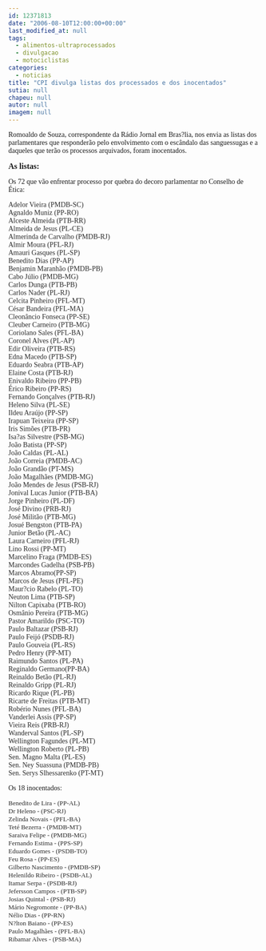 ```yaml
---
id: 12371813
date: "2006-08-10T12:00:00+00:00"
last_modified_at: null
tags:
  - alimentos-ultraprocessados
  - divulgacao
  - motociclistas
categories:
  - noticias
title: "CPI divulga listas dos processados e dos inocentados"
sutia: null
chapeu: null
autor: null
imagem: null
---
```

<p><P><FONT face=Verdana>Romoaldo de Souza, correspondente da Rádio Jornal em Bras?lia, nos envia as listas dos parlamentares que responderão pelo envolvimento com o escândalo das sanguessugas e a daqueles que terão os processos arquivados, foram inocentados.</FONT></P></p>
<p><P><FONT face=Verdana size=3><STRONG>As listas:</STRONG></FONT></P></p>
<p><P><FONT face=Verdana>Os 72 que vão enfrentar processo por quebra do decoro parlamentar no Conselho de Ética:</FONT></P><FONT color=#2a2a2a></p>
<p><P><FONT face=Verdana>Adelor Vieira (PMDB-SC)<BR>Agnaldo Muniz (PP-RO)<BR>Alceste Almeida (PTB-RR)<BR>Almeida de Jesus (PL-CE)<BR>Almerinda de Carvalho (PMDB-RJ)<BR>Almir Moura (PFL-RJ)<BR>Amauri Gasques (PL-SP)<BR>Benedito Dias (PP-AP)<BR>Benjamin Maranhão (PMDB-PB)<BR>Cabo Júlio (PMDB-MG)<BR>Carlos Dunga (PTB-PB)<BR>Carlos Nader (PL-RJ)<BR>Celcita Pinheiro (PFL-MT)<BR>César Bandeira (PFL-MA)<BR>Cleonâncio Fonseca (PP-SE)<BR>Cleuber Carneiro (PTB-MG)<BR>Coriolano Sales (PFL-BA)<BR>Coronel Alves (PL-AP)<BR>Edir Oliveira (PTB-RS)<BR>Edna Macedo (PTB-SP)<BR>Eduardo Seabra (PTB-AP)<BR>Elaine Costa (PTB-RJ)<BR>Enivaldo Ribeiro (PP-PB)<BR>Érico Ribeiro (PP-RS)<BR>Fernando Gonçalves (PTB-RJ)<BR>Heleno Silva (PL-SE)<BR>Ildeu Araújo (PP-SP)<BR>Irapuan Teixeira (PP-SP)<BR>Iris Simões (PTB-PR)<BR>Isa?as Silvestre (PSB-MG)<BR>João Batista (PP-SP)<BR>João Caldas (PL-AL)<BR>João Correia (PMDB-AC)<BR>João Grandão (PT-MS)<BR>João Magalhães (PMDB-MG)<BR>João Mendes de Jesus (PSB-RJ)<BR>Jonival Lucas Junior (PTB-BA)<BR>Jorge Pinheiro (PL-DF)<BR>José Divino (PRB-RJ)<BR>José Militão (PTB-MG)<BR>Josué Bengston (PTB-PA)<BR>Junior Betão (PL-AC)<BR></FONT><FONT face=Verdana>Laura Carneiro (PFL-RJ)<BR>Lino Rossi (PP-MT)<BR></FONT><FONT face=Verdana>Marcelino Fraga (PMDB-ES)<BR>Marcondes Gadelha (PSB-PB)<BR>Marcos Abramo(PP-SP)<BR>Marcos de Jesus (PFL-PE)<BR>Maur?cio Rabelo (PL-TO)<BR>Neuton Lima (PTB-SP)<BR>Nilton Capixaba (PTB-RO)<BR>Osmânio Pereira (PTB-MG)<BR>Pastor Amarildo (PSC-TO)<BR>Paulo Baltazar (PSB-RJ)<BR>Paulo Feijó (PSDB-RJ)<BR>Paulo Gouveia (PL-RS)<BR>Pedro Henry (PP-MT)<BR>Raimundo Santos (PL-PA)<BR>Reginaldo Germano(PP-BA)<BR>Reinaldo Betão (PL-RJ)<BR>Reinaldo Gripp (PL-RJ)<BR>Ricardo Rique (PL-PB)<BR>Ricarte de Freitas (PTB-MT)<BR>Robério Nunes (PFL-BA)<BR></FONT><FONT face=Verdana>Vanderlei Assis (PP-SP)<BR></FONT><FONT face=Verdana>Vieira Reis (PRB-RJ)<BR>Wanderval Santos (PL-SP)<BR>Wellington Fagundes (PL-MT)<BR>Wellington Roberto (PL-PB)<BR>Sen. Magno Malta (PL-ES)<BR>Sen. Ney Suassuna (PMDB-PB)<BR>Sen. Serys Slhessarenko (PT-MT)</FONT></P></FONT></p>
<p><P><FONT face=Verdana>Os 18 inocentados:</FONT></P><FONT face=Arial color=#2a2a2a size=1></p>
<p><P><FONT face=Verdana size=2>Benedito de Lira - (PP-AL)<BR></FONT><FONT face=Verdana size=2>Dr Heleno - (PSC-RJ)<BR></FONT><FONT face=Verdana size=2>Zelinda Novais - (PFL-BA)<BR></FONT><FONT face=Verdana size=2>Teté Bezerra - (PMDB-MT)<BR></FONT><FONT face=Verdana size=2>Saraiva Felipe - (PMDB-MG)<BR></FONT><FONT face=Verdana size=2>Fernando Estima - (PPS-SP)<BR></FONT><FONT face=Verdana size=2>Eduardo Gomes - (PSDB-TO)<BR></FONT><FONT face=Verdana size=2>Feu Rosa - (PP-ES)<BR></FONT><FONT face=Verdana size=2>Gilberto Nascimento - (PMDB-SP)<BR></FONT><FONT face=Verdana size=2>Helenildo Ribeiro - (PSDB-AL)<BR></FONT><FONT face=Verdana size=2>Itamar Serpa - (PSDB-RJ)<BR></FONT><FONT face=Verdana size=2>Jefersson Campos - (PTB-SP)<BR></FONT><FONT face=Verdana size=2>Josias Quintal - (PSB-RJ)<BR></FONT><FONT face=Verdana size=2>Mário Negromonte - (PP-BA)<BR></FONT><FONT face=Verdana size=2>Nélio Dias - (PP-RN)<BR></FONT><FONT face=Verdana size=2>N?lton Baiano - (PP-ES)<BR></FONT><FONT face=Verdana size=2>Paulo Magalhães - (PFL-BA)<BR></FONT><FONT face=Verdana size=2>Ribamar Alves - (PSB-MA)</FONT></P></FONT> </p>
